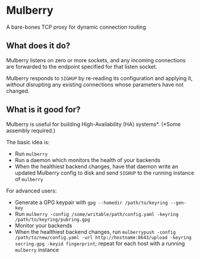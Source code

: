 # Mulberry
A bare-bones TCP proxy for dynamic connection routing

## What does it do?
Mulberry listens on zero or more sockets, and any incoming connections are forwarded to the endpoint specified for that listen socket.

Mulberry responds to `SIGHUP` by re-reading its configuration and applying it, _without_ disrupting any existing connections whose parameters have not changed.

## What is it good for?
Mulberry is useful for building High-Availability (HA) systems\*.  (\*Some assembly required.)

The basic idea is:
- Run `mulberry`
- Run a daemon which monitors the health of your backends
- When the healthiest backend changes, have that daemon write an updated Mulberry config to disk and send `SIGHUP` to the running instance of `mulberry`

For advanced users:
- Generate a GPG keypair with `gpg --homedir /path/to/keyring --gen-key`
- Run `mulberry -config /some/writable/path/config.yaml -keyring /path/to/keyring/pubring.gpg`
- Monitor your backends
- When the healthiest backend changes, run `mulberrypush -config /path/to/new/config.yaml -url http://hostname:8643/upload -keyring secring.gpg -keyid fingerprint`; repeat for each host with a running `mulberry` instance
